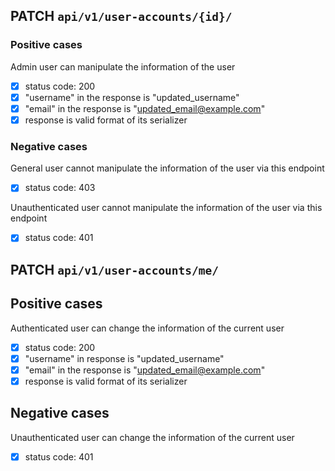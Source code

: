 ## PATCH `api/v1/user-accounts/{id}/`

### Positive cases

Admin user can manipulate the information of the user

-   [x] status code: 200
-   [x] "username" in the response is "updated_username"
-   [x] "email" in the response is "updated_email@example.com"
-   [x] response is valid format of its serializer

### Negative cases

General user cannot manipulate the information of the user via this endpoint

-   [x] status code: 403

Unauthenticated user cannot manipulate the information of the user via this endpoint

-   [x] status code: 401

## PATCH `api/v1/user-accounts/me/`

## Positive cases

Authenticated user can change the information of the current user

-   [x] status code: 200
-   [x] "username" in response is "updated_username"
-   [x] "email" in the response is "updated_email@example.com"
-   [x] response is valid format of its serializer

## Negative cases

Unauthenticated user can change the information of the current user

-   [x] status code: 401
